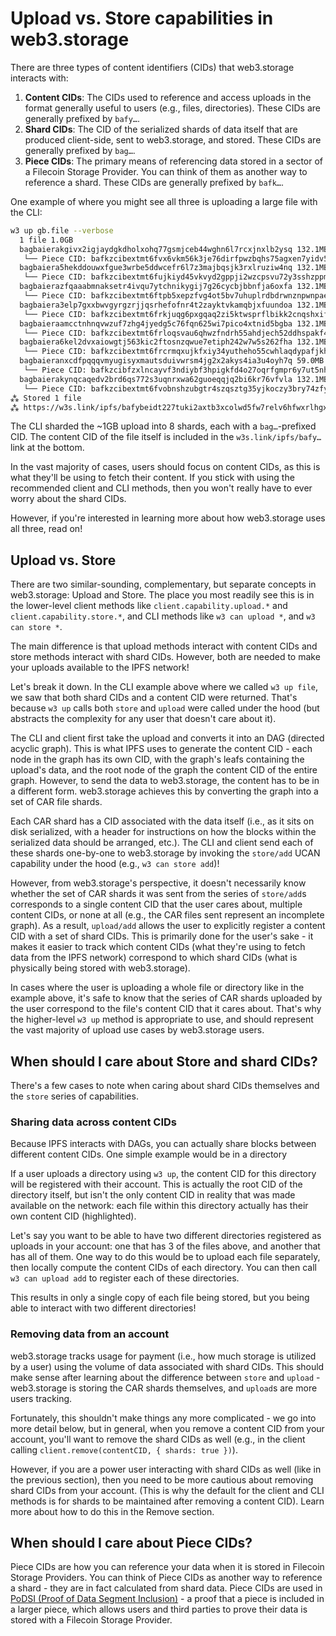 # Upload vs. Store capabilities in web3.storage

There are three types of content identifiers (CIDs) that web3.storage interacts with:

1. **Content CIDs**: The CIDs used to reference and access uploads in the format generally useful to users (e.g., files, directories). These CIDs are generally prefixed by `bafy…`.
2. **Shard CIDs**: The CID of the serialized shards of data itself that are produced client-side, sent to web3.storage, and stored. These CIDs are generally prefixed by `bag…`.
3. **Piece CIDs**: The primary means of referencing data stored in a sector of a Filecoin Storage Provider. You can think of them as another way to reference a shard. These CIDs are generally prefixed by `bafk…`.

One example of where you might see all three is uploading a large file with the CLI:

```sh
w3 up gb.file --verbose
  1 file 1.0GB
  bagbaierakgivx2igjaydgkdholxohq77gsmjceb44wghn6l7rcxjnxlb2ysq 132.1MB
   └── Piece CID: bafkzcibextmt6fvx6vkm56k3je76dirfpwzbqhs75agxen7yidv5lo5usnfdbetzcu
  bagbaiera5hekddouwxfgue3wrbe5ddwcefr6l7z3majbqsjk3rxlruziw4nq 132.1MB
   └── Piece CID: bafkzcibextmt6fujkiyd45vkvyd2gppji2wzcpsvu72y3sshzppmi2wnxp4q5pblay
  bagbaierazfqaaabmnaksetr4ivqu7ytchnikygij7g26cycbjbbnfja6oxfa 132.1MB
   └── Piece CID: bafkzcibextmt6ftpb5xepzfvg4ot5bv7uhuplrdbdrwnznpwnpaempif4i76gxbmdm
  bagbaiera3elp7gxxbwvgyrgzrjjqsrhefofnr4t2zayktvkamqbjxfuundoa 132.1MB
   └── Piece CID: bafkzcibextmt6frkjuqg6pxgqaq2zi5ktwsprflbikk2cnqshxifvsumntmqedgrba
  bagbaieraamcctnhnqvwzuf7zhg4jyedg5c76fqn625wi7pico4xtnid5bgba 132.1MB
   └── Piece CID: bafkzcibextmt6frloqsvau6qhwzfndrh55ahdjech52ddhspakf4gnxwksuks6uiem
  bagbaiera6kel2dvxaiowgtj563kic2ftosnzqwue7etiph242w7w5s262fha 132.1MB
   └── Piece CID: bafkzcibextmt6frcrmqxujkfxiy34yutheho55cwhlaqdypafjkhgusphcn5kyp3da
  bagbaieranxcdfpqqqvmyugisyxmautsduivwrsm4jg2x2akys4ia3u4oyh7q 59.0MB
   └── Piece CID: bafkzcibfzxlncayvf3ndiybf3hpigkfd4o27oqrfgmpr6y7ut5nhcyjdtjhqsvstwyqq
  bagbaierakynqcaqedv2brd6qs772s3uqnrxwa62guoeqqjq2bi6kr76vfvla 132.1MB
   └── Piece CID: bafkzcibextmt6fvobnshzubgtr4szqsztg35yjkoczy3bry74zfy2bu5fm2x5caefq
⁂ Stored 1 file
⁂ https://w3s.link/ipfs/bafybeidt227tuki2axtb3xcolwd5fw7relv6hfwxrlhgxjzyzwh4cowymy
```

The CLI sharded the ~1GB upload into 8 shards, each with a `bag…`-prefixed CID. The content CID of the file itself is included in the `w3s.link/ipfs/bafy…` link at the bottom.

In the vast majority of cases, users should focus on content CIDs, as this is what they'll be using to fetch their content. If you stick with using the recommended client and CLI methods, then you won't really have to ever worry about the shard CIDs.

However, if you're interested in learning more about how web3.storage uses all three, read on!

## Upload vs. Store

There are two similar-sounding, complementary, but separate concepts in web3.storage: Upload and Store. The place you most readily see this is in the lower-level client methods like `client.capability.upload.*` and `client.capability.store.*`, and CLI methods like `w3 can upload *`, and `w3 can store *`.

The main difference is that upload methods interact with content CIDs and store methods interact with shard CIDs. However, both are needed to make your uploads available to the IPFS network!

Let's break it down. In the CLI example above where we called `w3 up file`, we saw that both shard CIDs and a content CID were returned. That's because `w3 up` calls both `store` and `upload` were called under the hood (but abstracts the complexity for any user that doesn't care about it).

The CLI and client first take the upload and converts it into an DAG (directed acyclic graph). This is what IPFS uses to generate the content CID - each node in the graph has its own CID, with the graph's leafs containing the upload's data, and the root node of the graph the content CID of the entire graph. However, to send the data to web3.storage, the content has to be in a different form. web3.storage achieves this by converting the graph into a set of CAR file shards.

Each CAR shard has a CID associated with the data itself (i.e., as it sits on disk serialized, with a header for instructions on how the blocks within the serialized data should be arranged, etc.). The CLI and client send each of these shards one-by-one to web3.storage by invoking the `store/add` UCAN capability under the hood (e.g., `w3 can store add`)!

However, from web3.storage's perspective, it doesn't necessarily know whether the set of CAR shards it was sent from the series of `store/add`s corresponds to a single content CID that the user cares about, multiple content CIDs, or none at all (e.g., the CAR files sent represent an incomplete graph). As a result, `upload/add` allows the user to explicitly register a content CID with a set of shard CIDs. This is primarily done for the user's sake - it makes it easier to track which content CIDs (what they're using to fetch data from the IPFS network) correspond to which shard CIDs (what is physically being stored with web3.storage).

In cases where the user is uploading a whole file or directory like in the example above, it's safe to know that the series of CAR shards uploaded by the user correspond to the file's content CID that it cares about. That's why the higher-level `w3 up` method is appropriate to use, and should represent the vast majority of upload use cases by web3.storage users.

## When should I care about Store and shard CIDs?

There's a few cases to note when caring about shard CIDs themselves and the `store` series of capabilities.

### Sharing data across content CIDs

Because IPFS interacts with DAGs, you can actually share blocks between different content CIDs. One simple example would be in a directory

If a user uploads a directory using `w3 up`, the content CID for this directory will be registered with their account. This is actually the root CID of the directory itself, but isn't the only content CID in reality that was made available on the network: each file within this directory actually has their own content CID (highlighted).

Let's say you want to be able to have two different directories registered as uploads in your account: one that has 3 of the files above, and another that has all of them. One way to do this would be to upload each file separately, then locally compute the content CIDs of each directory. You can then call `w3 can upload add` to register each of these directories.

This results in only a single copy of each file being stored, but you being able to interact with two different directories!

### Removing data from an account

web3.storage tracks usage for payment (i.e., how much storage is utilized by a user) using the volume of data associated with shard CIDs. This should make sense after learning about the difference between `store` and `upload` - web3.storage is storing the CAR shards themselves, and `upload`s are more users tracking.

Fortunately, this shouldn't make things any more complicated - we go into more detail below, but in general, when you remove a content CID from your account, you'll want to remove the shard CIDs as well (e.g., in the client calling `client.remove(contentCID, { shards: true })`).

However, if you are a power user interacting with shard CIDs as well (like in the previous section), then you need to be more cautious about removing shard CIDs from your account. (This is why the default for the client and CLI methods is for shards to be maintained after removing a content CID). Learn more about how to do this in the Remove section.

## When should I care about Piece CIDs?

Piece CIDs are how you can reference your data when it is stored in Filecoin Storage Providers. You can think of Piece CIDs as another way to reference a shard - they are in fact calculated from shard data. Piece CIDs are used in [PoDSI (Proof of Data Segment Inclusion)](/docs/concepts/podsi/) - a proof that a piece is included in a larger piece, which allows users and third parties to prove their data is stored with a Filecoin Storage Provider.
